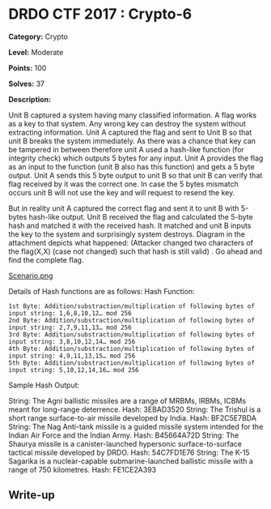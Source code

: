 # DRDO CTF 2017 : Crypto-6

**Category:** Crypto

**Level:** Moderate

**Points:** 100

**Solves:** 37

**Description:**

Unit B captured a system having many classified information. A flag works as a key to that system. 
Any wrong key can destroy the system without extracting information. Unit A captured the flag and sent to Unit B so that unit B breaks the system immediately. As there was a chance that key can be tampered in between therefore unit A used a hash-like function (for integrity check) which outputs 5 bytes for any input. 
Unit A provides the flag as an input to the function (unit B also has this function) and gets a 5 byte output. Unit A sends this 5 byte output to unit B so that unit B can verify that flag received by it was the correct one. In case the 5 bytes mismatch occurs unit B will not use the key and will request to resend the key.

But in reality unit A captured the correct flag and sent it to unit B with 5-bytes hash-like output. Unit B received the flag and calculated the 5-byte hash and matched it with the received hash. It matched and unit B inputs the key to the system and surprisingly system destroys. 
Diagram in the attachment depicts what happened: (Attacker changed two characters of the flag(X,X) (case not changed) such that hash is still valid) . Go ahead and find the complete flag.

[Scenario.png](Scenario.png)

Details of Hash functions are as follows:
Hash Function:
```
1st Byte: Addition/substraction/multiplication of following bytes of input string: 1,6,8,10,12… mod 256
2nd Byte: Addition/substraction/multiplication of following bytes of input string: 2,7,9,11,13… mod 256
3rd Byte: Addition/substraction/multiplication of following bytes of input string: 3,8,10,12,14… mod 256
4th Byte: Addition/substraction/multiplication of following bytes of input string: 4,9,11,13,15… mod 256
5th Byte: Addition/substraction/multiplication of following bytes of input string: 5,10,12,14,16… mod 256
```
Sample Hash Output:

String: The Agni ballistic missiles are a range of MRBMs, IRBMs, ICBMs meant for long-range deterrence. Hash: 3EBAD3520
String: The Trishul is a short range surface-to-air missile developed by India. Hash: BF2C5E7BDA
String: The Nag Anti-tank missile is a guided missile system intended for the Indian Air Force and the Indian Army. Hash: B45664A72D
String: The Shaurya missile is a canister-launched hypersonic surface-to-surface tactical missile developed by DRDO. Hash: 54C7FD1E76
String: The K-15 Sagarika is a nuclear-capable submarine-launched ballistic missile with a range of 750 kilometres. Hash: FE1CE2A393



## Write-up

